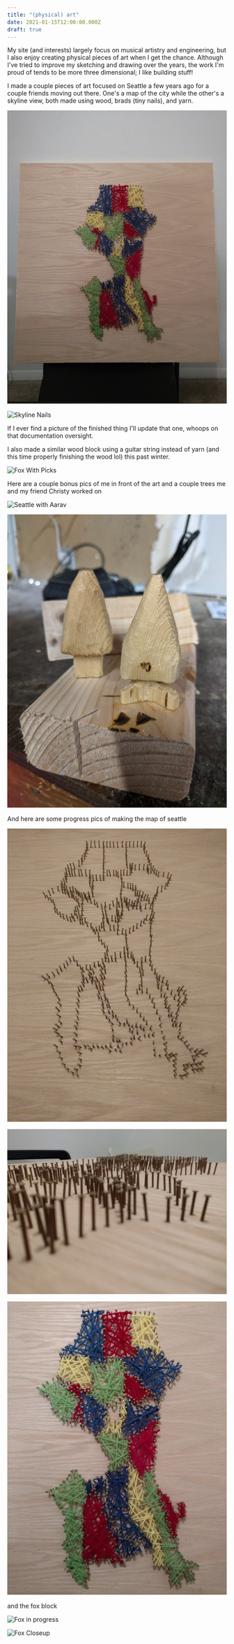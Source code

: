 ```yaml
---
title: "(physical) art"
date: 2021-01-15T12:00:00.000Z
draft: true
---
```


My site (and interests) largely focus on musical artistry and engineering, but I also enjoy creating physical pieces of art when I get the chance. Although I've tried to improve my sketching and drawing over the years, the work I'm proud of tends to be more three dimensional; I like building stuff!

I made a couple pieces of art focused on Seattle a few years ago for a couple friends moving out there. One's a map of the city while the other's a skyline view, both made using wood, brads (tiny nails), and yarn.

![Seattle Complete](/images/art/seattle_complete.jpeg?resize=1200 'complete seattle')

![Skyline Nails](/images/art/skyline_nails.jpeg?resize=1200 'skyline nails')

If I ever find a picture of the finished thing I'll update that one, whoops on that documentation oversight.

I also made a similar wood block using a guitar string instead of yarn (and this time properly finishing the wood lol) this past winter.

![Fox With Picks](/images/art/fox_with_picks.jpg?resize=1200 'fox block with picks')

Here are a couple bonus pics of me in front of the art and a couple trees me and my friend Christy worked on

![Seattle with Aarav](/images/art/seattle_aarav_instant.jpg?resize=1200 'complete seattle')

![Trees](/images/art/trees.jpg?resize=1200 'trees')

And here are some progress pics of making the map of seattle

![Seattle Nails](/images/art/seattle_nails.jpeg?resize=1200 'seattle nails')

![Artsy Seattle Nails](/images/art/seattle_nails_artsy.jpeg?resize=1200 'artsy seattle nails')

![Seattle Closeup](/images/art/seattle_closeup.jpeg?resize=1200 'seattle closeup')

and the fox block

![Fox in progress](/images/art/fox_in_progress.jpg?resize=1200 'fox in progress')

![Fox Closeup](/images/art/fox_block.jpg?resize=1200 'fox block closeup')